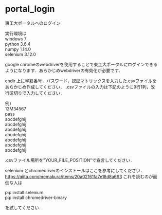 # portal_login
東工大ポータルへのログイン

実行環境は  
windows 7  
python 3.6.4  
numpy 1.14.0  
selenium 3.12.0  


google chromeのwebdriverを使用することで東工大ポータルにログインできるようになります．あらかじめwebdriverの有効化が必要です．

chdir 上に学籍番号，パスワード，認証マトリックスを入力した.csvファイルをあらかじめ作成してください．
.csvファイルの入力は下記のように9行1列，改行区切りで入力してください．


例）  
12M34567  
pass  
abcdefghij  
abcdefghij  
abcdefghij  
abcdefghij  
abcdefghij  
abcdefghij  
abcdefghij


.csvファイル場所を"YOUR_FILE_POSITION"で宣言してください．


selenium とchromedriverのインストールはここを参考にしてください．
https://qiita.com/memakura/items/20a02161fa7e18d8a693
これを読むのが面倒な人は

pip install selenium  
pip install chromedriver-binary

を試してください．



